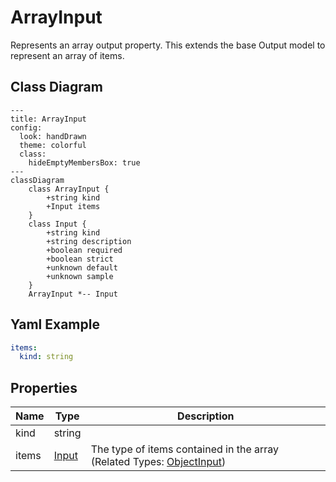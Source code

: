 # ArrayInput

Represents an array output property.
This extends the base Output model to represent an array of items.

## Class Diagram

```mermaid
---
title: ArrayInput
config:
  look: handDrawn
  theme: colorful
  class:
    hideEmptyMembersBox: true
---
classDiagram
    class ArrayInput {
        +string kind
        +Input items
    }
    class Input {
        +string kind
        +string description
        +boolean required
        +boolean strict
        +unknown default
        +unknown sample
    }
    ArrayInput *-- Input
```

## Yaml Example

```yaml
items:
  kind: string

```

## Properties

| Name | Type | Description |
| ---- | ---- | ----------- |
| kind | string |   |
| items | [Input](Input.md) | The type of items contained in the array (Related Types: [ObjectInput](ObjectInput.md)) |
